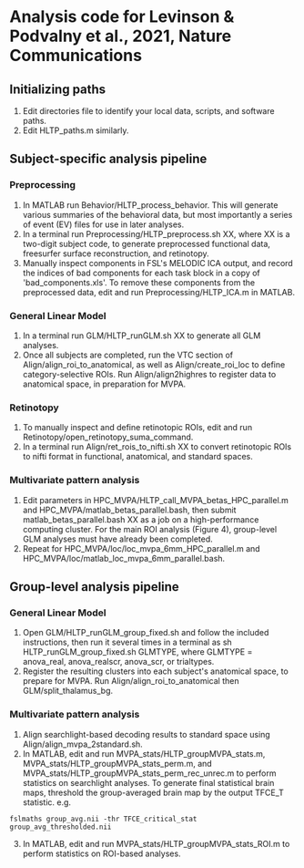 # Analysis code for Levinson & Podvalny et al., 2021, Nature Communications

## Initializing paths
1. Edit directories file to identify your local data, scripts, and software paths.
2. Edit HLTP_paths.m similarly.


## Subject-specific analysis pipeline
### Preprocessing
1. In MATLAB run Behavior/HLTP_process_behavior. This will generate various summaries of the behavioral data, but most importantly a series of event (EV) files for use in later analyses.
2. In a terminal run Preprocessing/HLTP_preprocess.sh XX, where XX is a two-digit subject code, to generate preprocessed functional data, freesurfer surface reconstruction, and retinotopy.
3. Manually inspect components in FSL's MELODIC ICA output, and record the indices of bad components for each task block in a copy of 'bad_components.xls'. To remove these components from the preprocessed data, edit and run Preprocessing/HLTP_ICA.m in MATLAB.
### General Linear Model
1. In a terminal run GLM/HLTP_runGLM.sh XX to generate all GLM analyses.
2. Once all subjects are completed, run the VTC section of Align/align_roi_to_anatomical, as well as Align/create_roi_loc to define category-selective ROIs. Run Align/align2highres to register data to anatomical space, in preparation for MVPA.
### Retinotopy
1. To manually inspect and define retinotopic ROIs, edit and run Retinotopy/open_retinotopy_suma_command.
2. In a terminal run Align/ret_rois_to_nifti.sh XX to convert retinotopic ROIs to nifti format in functional, anatomical, and standard spaces.
### Multivariate pattern analysis
1. Edit parameters in HPC_MVPA/HLTP_call_MVPA_betas_HPC_parallel.m and HPC_MVPA/matlab_betas_parallel.bash, then submit matlab_betas_parallel.bash XX as a job on a high-performance computing cluster. For the main ROI analysis (Figure 4), group-level GLM analyses must have already been completed.
2. Repeat for HPC_MVPA/loc/loc_mvpa_6mm_HPC_parallel.m and HPC_MVPA/loc/matlab_loc_mvpa_6mm_parallel.bash.


## Group-level analysis pipeline
### General Linear Model
1. Open GLM/HLTP_runGLM_group_fixed.sh and follow the included instructions, then run it several times in a terminal as sh HLTP_runGLM_group_fixed.sh GLMTYPE, where GLMTYPE = anova_real, anova_realscr, anova_scr, or trialtypes.
2. Register the resulting clusters into each subject's anatomical space, to prepare for MVPA. Run Align/align_roi_to_anatomical then GLM/split_thalamus_bg.
### Multivariate pattern analysis
1. Align searchlight-based decoding results to standard space using Align/align_mvpa_2standard.sh.
2. In MATLAB, edit and run MVPA_stats/HLTP_groupMVPA_stats.m, MVPA_stats/HLTP_groupMVPA_stats_perm.m, and MVPA_stats/HLTP_groupMVPA_stats_perm_rec_unrec.m to perform statistics on searchlight analyses. To generate final statistical brain maps, threshold the group-averaged brain map by the output TFCE_T statistic. e.g.
```
fslmaths group_avg.nii -thr TFCE_critical_stat group_avg_thresholded.nii
```
3. In MATLAB, edit and run MVPA_stats/HLTP_groupMVPA_stats_ROI.m to perform statistics on ROI-based analyses.

